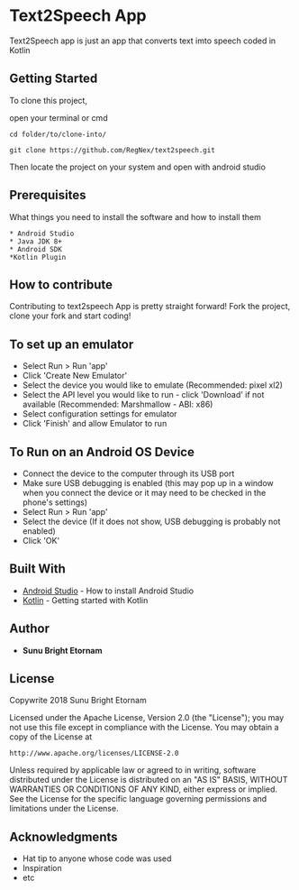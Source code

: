 # Text2Speech App

Text2Speech app is just an app that converts text imto speech coded in Kotlin

## Getting Started

To clone this project,

open your terminal or cmd

```
cd folder/to/clone-into/
```

```
git clone https://github.com/RegNex/text2speech.git
```

Then 
locate the project on your system and open with android studio


## Prerequisites

What things you need to install the software and how to install them

```
* Android Studio
* Java JDK 8+
* Android SDK
*Kotlin Plugin
```


## How to contribute
Contributing to text2speech App is pretty straight forward! Fork the project, clone your fork and start coding!


## To set up an emulator
* Select Run > Run 'app'
* Click 'Create New Emulator'
* Select the device you would like to emulate (Recommended: pixel xl2)
* Select the API level you would like to run - click 'Download' if not available (Recommended: Marshmallow - ABI: x86)
* Select configuration settings for emulator
* Click 'Finish' and allow Emulator to run

## To Run on an Android OS Device
* Connect the device to the computer through its USB port
* Make sure USB debugging is enabled (this may pop up in a window when you connect the device or it may need to be checked in the phone's settings)
* Select Run > Run 'app'
* Select the device (If it does not show, USB debugging is probably not enabled)
* Click 'OK'

## Built With

* [Android Studio](https://developer.android.com/studio/install) - How to install Android Studio
* [Kotlin](https://kotlinlang.org/) - Getting started with Kotlin


## Author

* **Sunu Bright Etornam** 


## License

Copywrite 2018 Sunu Bright Etornam

Licensed under the Apache License, Version 2.0 (the "License");
you may not use this file except in compliance with the License.
You may obtain a copy of the License at

    http://www.apache.org/licenses/LICENSE-2.0

Unless required by applicable law or agreed to in writing, software
distributed under the License is distributed on an "AS IS" BASIS,
WITHOUT WARRANTIES OR CONDITIONS OF ANY KIND, either express or implied.
See the License for the specific language governing permissions and
limitations under the License.


## Acknowledgments

* Hat tip to anyone whose code was used
* Inspiration
* etc
